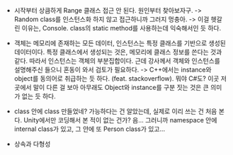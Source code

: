 - 시작부터 상큼하게 Range 클래스 접근 안 된다. 원인부터 찾아보자구. -> Random class를 인스턴스화 하지 않고 접근하니까 그러지 멍충아. -> 이걸 헷갈린 이유는, Console. class의 static method를 사용하는데 익숙해서인 듯 하다.

- 객체는 메모리에 존재하는 모든 데이터, 인스턴스는 특정 클래스를 기반으로 생성된 데이터이다. 특정 클래스에서 생성되는 것은, 메모리에 클래스 정보를 쓴다는 것과 같다. 따라서 인스턴스는 객체의 부분집합이다. 근데 강사께서 객체와 인스턴스를 설명해주신 들으니 혼동이 와서 검토가 필요하다. -> C++에서는 instance와 object를 동의어로 취급하는 듯 하다. (feat. stackoverflow). 뭐야 C#도? 이곳 저곳에서 말이 다른 걸 보아 아무래도 Object와 instance를 구분 짓는 것은 큰 의미가 없는 듯 하다.

- class 안에 class 만들었네? 가능하다는 건 알았는데, 실제로 이리 쓰는 건 처음 본다. Unity에서만 코딩해서 본 적이 없는 건가? 음... 그러니까 namespace 안에 internal class가 있고, 그 안에 또 Person class가 있고...

- 상속과 다형성